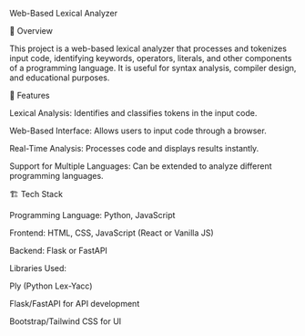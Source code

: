 Web-Based Lexical Analyzer

📌 Overview

This project is a web-based lexical analyzer that processes and tokenizes input code, identifying keywords, operators, literals, and other components of a programming language. It is useful for syntax analysis, compiler design, and educational purposes.

🚀 Features

Lexical Analysis: Identifies and classifies tokens in the input code.

Web-Based Interface: Allows users to input code through a browser.

Real-Time Analysis: Processes code and displays results instantly.

Support for Multiple Languages: Can be extended to analyze different programming languages.

🏗️ Tech Stack

Programming Language: Python, JavaScript

Frontend: HTML, CSS, JavaScript (React or Vanilla JS)

Backend: Flask or FastAPI

Libraries Used:

Ply (Python Lex-Yacc)

Flask/FastAPI for API development

Bootstrap/Tailwind CSS for UI
